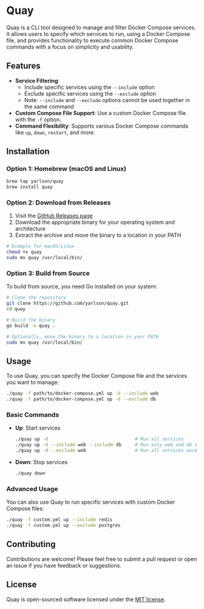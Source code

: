# Quay

Quay is a CLI tool designed to manage and filter Docker Compose services. It allows users to specify which services to run, using a Docker Compose file, and provides functionality to execute common Docker Compose commands with a focus on simplicity and usability.

## Features

- **Service Filtering**:
  - Include specific services using the `--include` option
  - Exclude specific services using the `--exclude` option
  - Note: `--include` and `--exclude` options cannot be used together in the same command
- **Custom Compose File Support**: Use a custom Docker Compose file with the `-f` option.
- **Command Flexibility**: Supports various Docker Compose commands like `up`, `down`, `restart`, and more.

## Installation

### Option 1: Homebrew (macOS and Linux)

```bash
brew tap yarlson/quay
brew install quay
```

### Option 2: Download from Releases

1. Visit the [GitHub Releases page](https://github.com/yarlson/quay/releases)
2. Download the appropriate binary for your operating system and architecture
3. Extract the archive and move the binary to a location in your PATH

```bash
# Example for macOS/Linux
chmod +x quay
sudo mv quay /usr/local/bin/
```

### Option 3: Build from Source

To build from source, you need Go installed on your system:

```bash
# Clone the repository
git clone https://github.com/yarlson/quay.git
cd quay

# Build the binary
go build -o quay .

# Optionally, move the binary to a location in your PATH
sudo mv quay /usr/local/bin/
```

## Usage

To use Quay, you can specify the Docker Compose file and the services you want to manage:

```bash
./quay -f path/to/docker-compose.yml up -d --include web
./quay -f path/to/docker-compose.yml up -d --exclude db
```

### Basic Commands

- **Up**: Start services
  ```bash
  ./quay up -d                                # Run all services
  ./quay up -d --include web --include db     # Run only web and db services
  ./quay up -d --exclude web                  # Run all services except web
  ```
- **Down**: Stop services
  ```bash
  ./quay down
  ```

### Advanced Usage

You can also use Quay to run specific services with custom Docker Compose files:

```bash
./quay -f custom.yml up --include redis
./quay -f custom.yml up --exclude postgres
```

## Contributing

Contributions are welcome! Please feel free to submit a pull request or open an issue if you have feedback or suggestions.

## License

Quay is open-sourced software licensed under the [MIT license](LICENSE).
